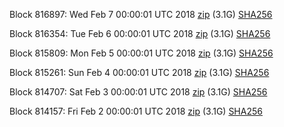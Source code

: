 Block 816897: Wed Feb  7 00:00:01 UTC 2018 [zip](https://dash-bootstrap.ams3.digitaloceanspaces.com/mainnet/2018-02-07/bootstrap.dat.zip) (3.1G) [SHA256](https://dash-bootstrap.ams3.digitaloceanspaces.com/mainnet/2018-02-07/sha256.txt)

Block 816354: Tue Feb  6 00:00:01 UTC 2018 [zip](https://dash-bootstrap.ams3.digitaloceanspaces.com/mainnet/2018-02-06/bootstrap.dat.zip) (3.1G) [SHA256](https://dash-bootstrap.ams3.digitaloceanspaces.com/mainnet/2018-02-06/sha256.txt)

Block 815809: Mon Feb  5 00:00:01 UTC 2018 [zip](https://dash-bootstrap.ams3.digitaloceanspaces.com/mainnet/2018-02-05/bootstrap.dat.zip) (3.1G) [SHA256](https://dash-bootstrap.ams3.digitaloceanspaces.com/mainnet/2018-02-05/sha256.txt)

Block 815261: Sun Feb  4 00:00:01 UTC 2018 [zip](https://dash-bootstrap.ams3.digitaloceanspaces.com/mainnet/2018-02-04/bootstrap.dat.zip) (3.1G) [SHA256](https://dash-bootstrap.ams3.digitaloceanspaces.com/mainnet/2018-02-04/sha256.txt)

Block 814707: Sat Feb  3 00:00:01 UTC 2018 [zip](https://dash-bootstrap.ams3.digitaloceanspaces.com/mainnet/2018-02-03/bootstrap.dat.zip) (3.1G) [SHA256](https://dash-bootstrap.ams3.digitaloceanspaces.com/mainnet/2018-02-03/sha256.txt)

Block 814157: Fri Feb  2 00:00:01 UTC 2018 [zip](https://dash-bootstrap.ams3.digitaloceanspaces.com/mainnet/2018-02-02/bootstrap.dat.zip) (3.1G) [SHA256](https://dash-bootstrap.ams3.digitaloceanspaces.com/mainnet/2018-02-02/sha256.txt)
